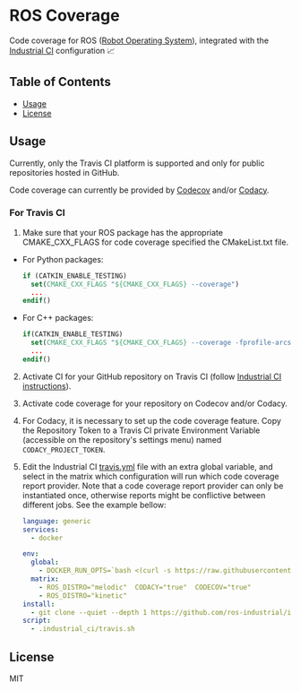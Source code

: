 # ROS Coverage

Code coverage for ROS ([Robot Operating System](https://www.ros.org/)), integrated with the [Industrial CI](https://github.com/ros-industrial/industrial_ci) configuration 📈

## Table of Contents

* [Usage](#usage)
* [License](#license)

## <a name="usage"></a> Usage

Currently, only the Travis CI platform is supported and only for public repositories hosted in GitHub.

Code coverage can currently be provided by [Codecov](https://codecov.io/) and/or [Codacy](https://www.codacy.com/).

### For Travis CI

1. Make sure that your ROS package has the appropriate CMAKE_CXX_FLAGS for code coverage specified the CMakeList.txt file.

  * For Python packages:

    ```cmake
    if (CATKIN_ENABLE_TESTING)
      set(CMAKE_CXX_FLAGS "${CMAKE_CXX_FLAGS} --coverage")
      ...
    endif()
    ```
  * For C++ packages:

    ```cmake
    if(CATKIN_ENABLE_TESTING)
      set(CMAKE_CXX_FLAGS "${CMAKE_CXX_FLAGS} --coverage -fprofile-arcs -ftest-coverage")
      ...
    endif()
    ```


2. Activate CI for your GitHub repository on Travis CI (follow [Industrial CI instructions](https://github.com/ros-industrial/industrial_ci#for-travis-ci)).
3. Activate code coverage for your repository on Codecov and/or Codacy.
4. For Codacy, it is necessary to set up the code coverage feature. Copy the Repository Token to a Travis CI private Environment Variable (accessible on the repository's settings menu) named ```CODACY_PROJECT_TOKEN```.
5. Edit the Industrial CI [travis.yml](https://github.com/ros-industrial/industrial_ci/blob/legacy/doc/.travis.yml) file with an extra global variable, and select in the matrix which configuration will run which code coverage report provider. Note that a code coverage report provider can only be instantiated once, otherwise reports might be conflictive between different jobs. See the example bellow:

    ```yml
    language: generic
    services:
      - docker

    env:
      global:
        - DOCKER_RUN_OPTS=`bash <(curl -s https://raw.githubusercontent.com/rarrais/ros_coverage/master/ros_coverage.sh)`
      matrix:
        - ROS_DISTRO="melodic"  CODACY="true"  CODECOV="true"
        - ROS_DISTRO="kinetic"
    install:
      - git clone --quiet --depth 1 https://github.com/ros-industrial/industrial_ci.git .industrial_ci -b master
    script:
      - .industrial_ci/travis.sh
    ```

## <a name="license"></a>License

MIT